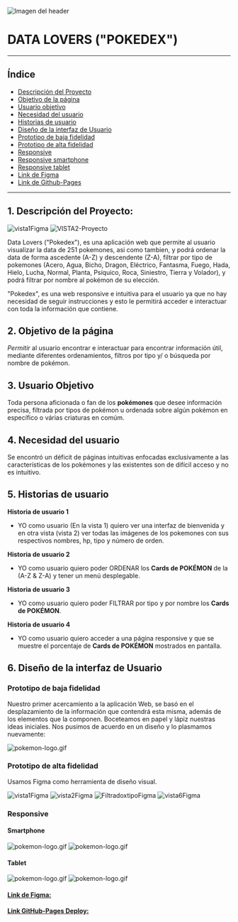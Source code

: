 ![Imagen del header](./src/img/headerImg.png)

# DATA LOVERS ("POKEDEX")

---

## Índice

* [Descripción del Proyecto](Descripción-del-proyecto)
* [Objetivo de la página](objetivo-de-la-página)
* [Usuario objetivo](Usuario-objetivo)
* [Necesidad del usuario](necesidad-del-usuario)
* [Historias de usuario](historias-de-usuario)
* [Diseño de la interfaz de Usuario](Diseño-de-la-interfaz-de-Usuario)
* [Prototipo de baja fidelidad](Prototipo-de-baja-fidelidad)
* [Prototipo de alta fidelidad](Prototipo-de-alta-fidelidad)
* [Responsive](responsive)
* [Responsive smartphone](Responsive-smartphones)
* [Responsive tablet](Responsive-tablet)
* [Link de Figma](link-de-figma)
* [Link de Github-Pages](link-de-Github-Pages)

---

## 1. Descripción del Proyecto:

![vista1Figma](https://github.com/LadyDi3103/DEV005-data-lovers/blob/main/src/img/figmaImg1.png?raw=true)     ![VISTA2-Proyecto](https://github.com/LadyDi3103/DEV005-data-lovers/blob/main/src/img/figmaImg2.png?raw=true)

Data Lovers ("Pokedex"), es una aplicación web que permite al usuario visualizar la data de 251 pokemones, asi como tambien, y podrá ordenar la data de forma ascedente (A-Z) y descendente (Z-A), filtrar por tipo de pokemones (Acero, Agua, Bicho, Dragon, Eléctrico, Fantasma, Fuego, Hada, Hielo, Lucha, Normal, Planta, Psíquico, Roca, Siniestro, Tierra y Volador), y podrá filtrar por nombre al pokémon de su elección.

"Pokedex", es una web responsive e intuitiva para el usuario ya que no hay necesidad de seguir instrucciones y esto le permitirá acceder e interactuar con toda la información que contiene.

## 2. Objetivo de la página

*Permitir* al usuario encontrar e interactuar para encontrar información útil, mediante diferentes ordenamientos, filtros por tipo y/ o búsqueda por nombre de pokémon.

## 3. Usuario Objetivo

Toda persona aficionada o fan de los **pokémones** que desee información precisa, filtrada por tipos de pokémon u ordenada sobre algún pokémon en específico o várias criaturas en comúm.

## 4. Necesidad del usuario

Se encontró un déficit de páginas intuitivas enfocadas exclusivamente a las características de los pokémones y las existentes son de difícil acceso y no es intuitivo.

## 5. Historias de usuario

**Historia de usuario 1**

* YO como usuario (En la vista 1) quiero ver una interfaz de bienvenida y en otra vista (vista 2) ver todas las imágenes de los pokemones con sus respectivos nombres, hp, tipo y número de orden.

**Historia de usuario 2**

* YO como usuario quiero poder ORDENAR los **Cards de POKÉMON** de la (A-Z & Z-A) y tener un menú desplegable.

**Historia de usuario 3**

* YO como usuario quiero poder FILTRAR por tipo y por nombre los  **Cards de POKÉMON**.

**Historia de usuario 4**

* YO como usuario quiero acceder a una página responsive y que se muestre el porcentaje de **Cards de POKÉMON** mostrados en pantalla.

## 6. Diseño de la interfaz de Usuario

### Prototipo de baja fidelidad

Nuestro primer acercamiento a la aplicación Web, se basó en el desplazamiento de la información que contendrá esta misma, además de los elementos que la componen. Boceteamos en papel y lápiz nuestras ideas iniciales. Nos pusimos de acuerdo en un diseño y lo plasmamos nuevamente:

![pokemon-logo.gif](https://github.com/LadyDi3103/DEV005-data-lovers/blob/main/src/img/BajaFidelidad.png?raw=true)

### Prototipo de alta fidelidad

Usamos Figma como herramienta de diseño visual.

![vista1Figma](https://github.com/LadyDi3103/DEV005-data-lovers/blob/main/src/img/figmaImg1.png?raw=true)
![vista2Figma](https://github.com/LadyDi3103/DEV005-data-lovers/blob/main/src/img/figmaImg2.png?raw=true)
![FiltradoxtipoFigma](https://github.com/LadyDi3103/DEV005-data-lovers/blob/main/src/img/figmaImg5.png?raw=true) 
![vista6Figma](https://github.com/LadyDi3103/DEV005-data-lovers/blob/main/src/img/figmaImg6.png?raw=true)

### Responsive

#### Smartphone

![pokemon-logo.gif](https://github.com/LadyDi3103/DEV005-data-lovers/blob/main/src/img/mobile%20(1).png?raw=true)
![pokemon-logo.gif](https://github.com/LadyDi3103/DEV005-data-lovers/blob/main/src/img/mobile%20(2).png?raw=true)

#### Tablet

![pokemon-logo.gif](https://github.com/LadyDi3103/DEV005-data-lovers/blob/main/src/img/tablet%20(1).png?raw=true)
![pokemon-logo.gif](https://github.com/LadyDi3103/DEV005-data-lovers/blob/main/src/img/tablet%20(2).png?raw=true)

#### [Link de Figma:](https://www.figma.com/file/pt6yJwDvdJsEKaHKqG4DkH/Data-Lovers?node-id=0-1&t=8dtdEZM24kI5VPFh-0) 

#### [Link GitHub-Pages Deploy:](https://www.figma.com/file/pt6yJwDvdJsEKaHKqG4DkH/Data-Lovers?node-id=0-1&t=8dtdEZM24kI5VPFh-0) 
